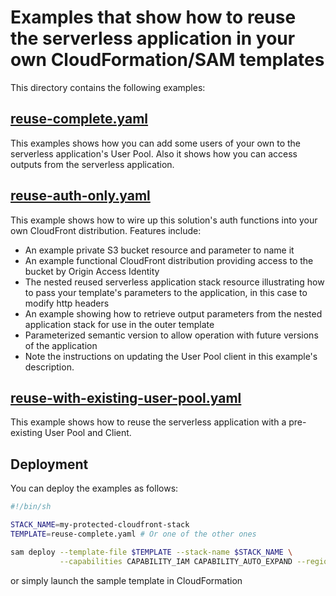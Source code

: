 # Examples that show how to reuse the serverless application in your own CloudFormation/SAM templates

This directory contains the following examples:

## [reuse-complete.yaml](./reuse-complete.yaml)
This examples shows how you can add some users of your own to the serverless application's User Pool. Also it shows how you can access outputs from the serverless application.

## [reuse-auth-only.yaml](./reuse-auth-only.yaml)
This example shows how to wire up this solution's auth functions into your own CloudFront distribution. Features include:

- An example private S3 bucket resource and parameter to name it
- An example functional CloudFront distribution providing access to the bucket by Origin Access Identity
- The nested reused serverless application stack resource illustrating how to pass your  template's parameters to the application, in this case to modify http headers
- An example showing how to retrieve output parameters from the nested application stack for use in the outer template
- Parameterized semantic version to allow operation with future versions of the application
- Note the instructions on updating the User Pool client in this example's description.

## [reuse-with-existing-user-pool.yaml](./reuse-with-existing-user-pool.yaml)
This example shows how to reuse the serverless application with a pre-existing User Pool and Client.

## Deployment

You can deploy the examples as follows:

```sh
#!/bin/sh

STACK_NAME=my-protected-cloudfront-stack
TEMPLATE=reuse-complete.yaml # Or one of the other ones

sam deploy --template-file $TEMPLATE --stack-name $STACK_NAME \
           --capabilities CAPABILITY_IAM CAPABILITY_AUTO_EXPAND --region us-east-1

```

or simply launch the sample template in CloudFormation